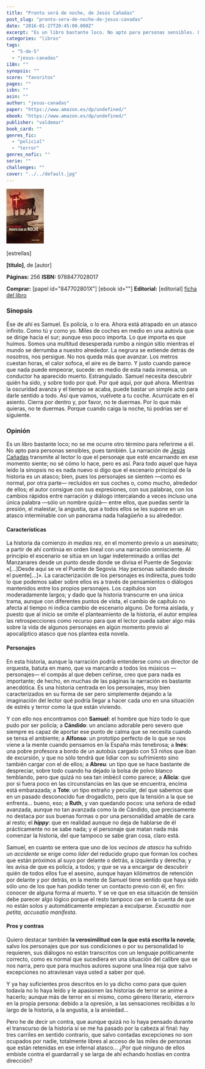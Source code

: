 ```yaml
---
title: "Pronto será de noche, de Jesús Cañadas"
post_slug: "pronto-sera-de-noche-de-jesus-canadas"
date: "2016-01-27T20:45:00.000Z"
excerpt: "Es un libro bastante loco. No apto para personas sensibles. La narración de Jesús Cañadas transmite al lector lo que el personaje que esté encarnando en ese momento siente; no sé cómo lo hace, pero es así. Una gozada."
categories: "libros"
tags: 
  - "5-de-5"
  - "jesus-canadas"
i18n: ""
synopsis: ""
score: "favoritos"
pages: ""
isbn: ""
asin: ""
author: "jesus-canadas"
paper: "https://www.amazon.es/dp/undefined/"
ebook: "https://www.amazon.es/dp/undefined/"
publisher: "valdemar"
book_card: ""
genres_fic: 
  - "policial"
  - "terror"
genres_nofic: ""
serie: ""
challenges: ""
cover: "../../default.jpg"
---
```


![[titulo-foto]](images/pronto-sera-noche-p.jpg)

\[estrellas\]

**\[titulo\]**, de \[autor\]

**Páginas:** 256 **ISBN:** 9788477028017

**Comprar:** \[papel id="847702801X"\] \[ebook id=""\] **Editorial:** \[editorial\] [ficha del libro](http://www.valdemar.com/product_info.php?cPath=17&products_id=757)

### Sinopsis

Ése de ahí es Samuel. Es policía, o lo era. Ahora está atrapado en un atasco infinito. Como tú y como yo. Miles de coches en medio en una autovía que se dirige hacia el sur; aunque eso poco importa. Lo que importa es que huímos. Somos una multitud desesperada rumbo a ningún sitio mientras el mundo se derrumba a nuestro alrededor. La negrura se extiende detrás de nosotros, nos persigue. No nos queda más que avanzar. Los metros cuestan horas, el calor sofoca, el aire es de barro. Y justo cuando parece que nada puede empeorar, sucede: en medio de esta nada inmensa, un conductor ha aparecido muerto. Estrangulado. Samuel necesita descubrir quién ha sido, y sobre todo por qué. Por qué aquí, por qué ahora. Mientras la oscuridad avanza y el tiempo se acaba, puede bastar un simple acto para darle sentido a todo. Así que vamos, vuélvete a tu coche. Acurrúcate en el asiento. Cierra por dentro y, por favor, no te duermas. Por lo que más quieras, no te duermas. Porque cuando caiga la noche, tú podrías ser el siguiente.

### Opinión

Es un libro bastante loco; no se me ocurre otro término para referirme a él. No apto para personas sensibles, pues también. La narración de [Jesús Cañadas](http://fjp.es/autor/jesus-canadas/) transmite al lector lo que el personaje que esté encarnando en ese momento siente; no sé cómo lo hace, pero es así. Para todo aquel que haya leído la sinopsis no es nada nuevo si digo que el escenario principal de la historia es un atasco; bien, pues los personajes se sienten —como es normal, por otra parte— recluidos en sus coches o, como mucho, alrededor de ellos; el autor consigue con sus expresiones, con sus palabras, con los cambios rápidos entre narración y diálogo intercalando a veces incluso una única palabra —sólo un nombre quizá— entre ellos, que puedas sentir la presión, el malestar, la angustia, que a todos ellos se les supone en un atasco interminable con un panorama nada halagüeño a su alrededor.

#### Características

La historia da comienzo _in medias res_, en el momento previo a un asesinato; a partir de ahí continúa en orden lineal con una narración omnisciente. Al principio el escenario se sitúa en un lugar indeterminado a orillas del Manzanares desde un punto desde donde se divisa el Puente de Segovia: «\[…\]Desde aquí se ve el Puente de Segovia. Hay personas saltando desde el puente\[…\]». La caracterización de los personajes es indirecta, pues todo lo que podemos saber sobre ellos es a través de pensamientos o diálogos mantenidos entre los propios personajes. Los capítulos son moderadamente largos; y dado que la historia transcurre en una única trama, aunque con diferentes puntos de vista, el cambio de capítulo no afecta al tiempo ni indica cambio de escenario alguno. De forma aislada, y puesto que al inicio se omite el planteamiento de la historia, el autor emplea las retrospecciones como recurso para que el lector pueda saber algo más sobre la vida de algunos personajes en algún momento previo al apocalíptico atasco que nos plantea esta novela.

#### Personajes

En esta historia, aunque la narración podría entenderse como un director de orquesta, batuta en mano, que va marcando a todos los músicos —personajes— el compás al que deben ceñirse, creo que para nada es importante; de hecho, en muchas de las páginas la narración es bastante anecdótica. Es una historia centrada en los personajes, muy bien caracterizados en su forma de ser pero simplemente dejando a la imaginación del lector qué podría llegar a hacer cada uno en una situación de estrés y terror como la que están viviendo.

Y con ello nos encontramos con **Samuel**: el hombre que hizo todo lo que pudo por ser policía; a **Cándido**: un anciano adorable pero severo que siempre es capaz de aportar ese punto de calma que se necesita cuando se tensa el ambiente; a **Alfonso**: un prototipo perfecto de lo que se nos viene a la mente cuando pensamos en la España más tenebrosa; a **Inés**: una pobre profesora a bordo de un autobús cargado con 53 niños que iban de excursión, y que no sólo tendrá que lidiar con su sufrimiento sino también cargar con el de ellos; a **Abreu**: un tipo que se hace bastante de despreciar, sobre todo cuando ha dejado la bolsa de polvo blanco temblando, pero que quizá no sea tan imbécil como parece; a **Alicia**: que por si fuera poco en las circunstancias en las que se encuentra, encima está embarazada; a **Tote**: un tipo extraño y peculiar, del que sabemos que en un pasado desconocido fue drogadicto, pero que la tensión a la que se enfrenta… bueno, eso; a **Ruth**, y van quedando pocos: una señora de edad avanzada, aunque no tan avanzada como la de Cándido, que precisamente no destaca por sus buenas formas o por una personalidad amable de cara al resto; el **_hippy_**: que en realidad aunque no deja de hablarse de él prácticamente no se sabe nada; y el personaje que matan nada más comenzar la historia, del que tampoco se sabe gran cosa, claro está.

Samuel, en cuanto se entera que uno de los _vecinos de atasco_ ha sufrido un _accidente_ se erige como _líder_ del reducido grupo que forman los coches que están próximos al suyo por delante o detrás, a izquierda y derecha; y les avisa de que es policía, a todos; y que se va a encargar de descubrir quién de todos ellos fue el asesino, aunque hayan kilómetros de retención por delante y por detrás, en la mente de Samuel tiene sentido que haya sido sólo uno de los que han podido tener un contacto previo con él, en fin: conocer de alguna forma al muerto. Y se ve que en esa situación de tensión debe parecer algo lógico porque el resto tampoco cae en la cuenta de que no están solos y automáticamente empiezan a exculparse. _Excusatio non petita, accusatio manifesta_.

#### Pros y contras

Quiero destacar también **la verosimilitud con la que está escrita la novela**; salvo los personajes que por sus condiciones o por su personalidad lo requieren, sus diálogos no están transcritos con un lenguaje políticamente correcto, como es normal que sucediera en una situación del calibre que se nos narra, pero que para muchos autores supone una línea roja que salvo excepciones no atraviesan vaya usted a saber por qué.

Y ya hay suficientes pros descritos en lo ya dicho como para que quien todavía no lo haya leído y le apasionen las historias de terror se anime a hacerlo; aunque más de terror en sí mismo, como género literario, «terror» en la propia persona: debido a la opresión, a las sensaciones recibidas a lo largo de la historia, a la angustia, a la ansiedad…

Pero he de decir un contra, que aunque quizá no lo haya pensado durante el transcurso de la historia sí se me ha pasado por la cabeza al final: hay tres carriles en sentido contrario, que salvo contadas excepciones no son ocupados por nadie, totalmente libres al acceso de las miles de personas que están retenidas en ese infernal atasco… ¿Por qué ninguno de ellos embiste contra el guardarraíl y se larga de ahí echando hostias en contra dirección?

